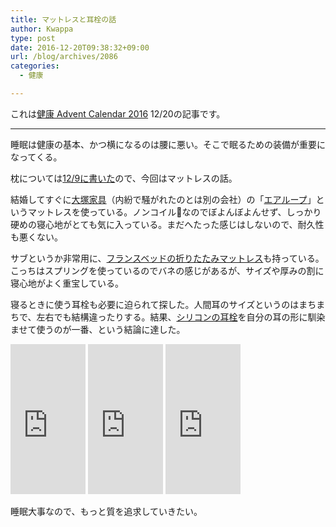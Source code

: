 ```yaml
---
title: マットレスと耳栓の話
author: Kwappa
type: post
date: 2016-12-20T09:38:32+09:00
url: /blog/archives/2086
categories:
  - 健康

---
```

これは<a href="http://www.adventar.org/calendars/1822" target="_blank" rel="noopener noreferrer">健康 Advent Calendar 2016</a> 12/20の記事です。

* * *

睡眠は健康の基本、かつ横になるのは腰に悪い。そこで眠るための装備が重要になってくる。
  
枕については<a href="http://www.kwappa.net/blog/archives/2062" target="_blank" rel="noopener noreferrer">12/9に書いた</a>ので、今回はマットレスの話。
  
結婚してすぐに<a href="http://kagu.otsukac.co.jp/" target="_blank" rel="noopener noreferrer">大塚家具</a>（内紛で騒がれたのとは別の会社）の「<a href="http://amzn.to/2gVpR8S" target="_blank" rel="noopener noreferrer">エアループ</a>」というマットレスを使っている。ノンコイルなのでぼよんぼよんせず、しっかり硬めの寝心地がとても気に入っている。まだへたった感じはしないので、耐久性も悪くない。
  
サブというか非常用に、<a href="http://amzn.to/2gVuVKj" target="_blank" rel="noopener noreferrer">フランスベッドの折りたたみマットレス</a>も持っている。こっちはスプリングを使っているのでバネの感じがあるが、サイズや厚みの割に寝心地がよく重宝している。
  
寝るときに使う耳栓も必要に迫られて探した。人間耳のサイズというのはまちまちで、左右でも結構違ったりする。結果、<a href="http://amzn.to/2hkBuqG" target="_blank" rel="noopener noreferrer">シリコンの耳栓</a>を自分の耳の形に馴染ませて使うのが一番、という結論に達した。
  
<iframe style="width: 120px; height: 240px;　float:left;" src="https://rcm-fe.amazon-adsystem.com/e/cm?t=bottomline02-22&o=9&p=8&l=as1&asins=B01FPIV2FI&nou=1&ref=qf_sp_asin_til&fc1=000000&IS2=1&lt1=_blank&m=amazon&lc1=336699&bc1=000000&bg1=FFFFFF&f=ifr" width="300" height="150" frameborder="0" marginwidth="0" marginheight="0" scrolling="no"></iframe>
  
<iframe style="width: 120px; height: 240px;　float:left;" src="https://rcm-fe.amazon-adsystem.com/e/cm?t=bottomline02-22&o=9&p=8&l=as1&asins=B002RHP4JQ&nou=1&ref=qf_sp_asin_til&fc1=000000&IS2=1&lt1=_blank&m=amazon&lc1=336699&bc1=000000&bg1=FFFFFF&f=ifr" width="300" height="150" frameborder="0" marginwidth="0" marginheight="0" scrolling="no"></iframe>
  
<iframe src="https://rcm-fe.amazon-adsystem.com/e/cm?t=bottomline02-22&#038;o=9&#038;p=8&#038;l=as1&#038;asins=B00TDFJ6B2&#038;nou=1&#038;ref=qf_sp_asin_til&#038;fc1=000000&#038;IS2=1&#038;lt1=_blank&#038;m=amazon&#038;lc1=336699&#038;bc1=000000&#038;bg1=FFFFFF&#038;f=ifr" style="width:120px;height:240px;　float:left;" scrolling="no" marginwidth="0" marginheight="0" frameborder="0"></iframe>
  
<br sytle="clear:both;" />
  
睡眠大事なので、もっと質を追求していきたい。
